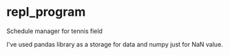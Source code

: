# repl_program
Schedule manager for tennis field

I've used pandas library as a storage for data and numpy just for NaN value.


